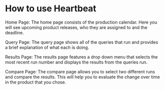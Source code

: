 # How to use Heartbeat
Home Page:
The home page consists of the production calendar. Here you will see upcoming product releases, who they are assigned to and the deadline.

Query Page:
The query page shows all of the queries that run and provides a brief explanation of what each is doing.

Results Page:
The results page features a drop down menu that selects the most recent run number and displays the results from the queries run.

Compare Page:
The compare page allows you to select two different runs and compare the results. This will help you to evaluate the change over time in the product that you chose.